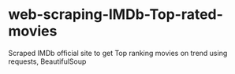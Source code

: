 # web-scraping-IMDb-Top-rated-movies
Scraped IMDb official site to get Top ranking movies on trend using requests, BeautifulSoup
